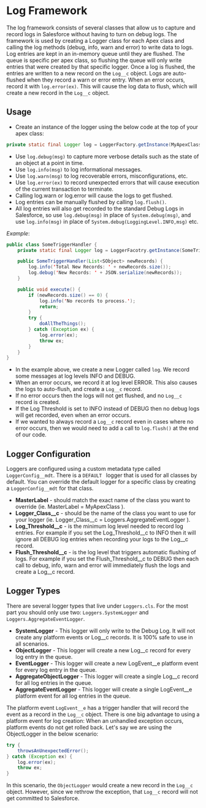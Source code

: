 # Log Framework

The log framework consists of several classes that allow us to capture and record logs in Salesforce without having to turn on debug logs. The framework is used by creating a Logger class for each Apex class and calling the log methods (debug, info, warn and error) to write data to logs. Log entries are kept in an in-memory queue until they are flushed. The queue is specific per apex class, so flushing the queue will only write entries that were created by that specific logger. Once a log is flushed, the entries are written to a new record on the `Log__c` object. Logs are auto-flushed when they record a warn or error entry. When an error occurs, record it with `log.error(ex)`. This will cause the log data to flush, which will create a new record in the `Log__c` object.

## Usage

-   Create an instance of the logger using the below code at the top of your apex class:

```java
private static final Logger log = LoggerFactory.getInstance(MyApexClass.class);
```

-   Use `log.debug(msg)` to capture more verbose details such as the state of an object at a point in time.
-   Use `log.info(msg)` to log informational messages.
-   Use `log.warn(msg)` to log recoverable errors, misconfigurations, etc.
-   Use `log.error(ex)` to record unexpected errors that will cause execution of the current transaction to terminate.
-   Calling log.warn or log.error will cause the logs to get flushed.
-   Log entries can be manually flushed by calling `log.flush()`.
-   All log entries will also get recorded to the standard Debug Logs in Salesforce, so use `log.debug(msg)` in place of `System.debug(msg)`, and use `log.info(msg)` in place of `System.debug(LoggingLevel.INFO,msg)` etc.

_Example_:

```java
public class SomeTriggerHandler {
    private static final Logger log = LoggerFacotry.getInstance(SomeTriggerHandler.class);

    public SomeTriggerHandler(List<SObject> newRecords) {
        log.info('Total New Records: ' + newRecords.size());
        log.debug('New Records: ' + JSON.serialize(newRecords));
    }

    public void execute() {
        if (newRecords.size() == 0) {
            log.info('No records to process.');
            return;
        }
        try {
            doAllTheThings();
        } catch (Exception ex) {
            log.error(ex);
            throw ex;
        }
    }
}
```

-   In the example above, we create a new Logger called `log`. We record some messages at log levels INFO and DEBUG.
-   When an error occurs, we record it at log level ERROR. This also causes the logs to auto-flush, and create a `Log__c` record.
-   If no error occurs then the logs will not get flushed, and no `Log__c` record is created.
-   If the Log Threshold is set to INFO instead of DEBUG then no debug logs will get recorded, even when an error occurs.
-   If we wanted to always record a `Log__c` record even in cases where no error occurs, then we would need to add a call to `log.flush()` at the end of our code.

## Logger Configuration

Loggers are configured using a custom metadata type called `LoggerConfig__mdt`.
There is a `DEFAULT ` logger that is used for all classes by default.
You can override the default logger for a specific class by creating a `LoggerConfig__mdt` for that class.

-   **MasterLabel** - should match the exact name of the class you want to override (ie. MasterLabel = MyApexClass ).
-   **Logger_Class\_\_c** - should be the name of the class you want to use for your logger (ie. Logger_Class\_\_c = Loggers.AggregateEventLogger ).
-   **Log_Threshold\_\_c** - is the minimum log level needed to record log entries. For example if you set the Log_Threshold\_\_c to INFO then it will ignore all DEBUG log entries when recording your logs to the Log\_\_c record.
-   **Flush_Threshold\_\_c** - is the log level that triggers automatic flushing of logs. For example if you set the Flush_Threshold\_\_c to DEBUG then each call to debug, info, warn and error will immediately flush the logs and create a Log\_\_c record.

## Logger Types

There are several logger types that live under `Loggers.cls`. For the most part you should only use two: `Loggers.SystemLogger` and `Loggers.AggregateEventLogger`.

-   **SystemLogger** - This logger will only write to the Debug Log. It will not create any platform events or Log\_\_c records. It is 100% safe to use in all scenarios.
-   **ObjectLogger** - This logger will create a new Log\_\_c record for every log entry in the queue.
-   **EventLogger** - This logger will create a new LogEvent\_\_e platform event for every log entry in the queue.
-   **AggregateObjectLogger** - This logger will create a single Log\_\_c record for all log entries in the queue.
-   **AggregateEventLogger** - This logger will create a single LogEvent\_\_e platform event for all log entries in the queue.

The platform event `LogEvent__e` has a trigger handler that will record the event as a record in the `Log__c` object. There is one big advantage to using a platform event for log creation: When an unhandled exception occurs, platform events do not get rolled back. Let's say we are using the ObjectLogger in the below scenario:

```java
try {
    throwsAnUnexpectedError();
} catch (Exception ex) {
    log.error(ex);
    throw ex;
}
```

In this scenario, the `ObjectLogger` would create a new record in the `Log__c` object. However, since we rethrow the exception, that `Log__c` record will not get committed to Salesforce.
